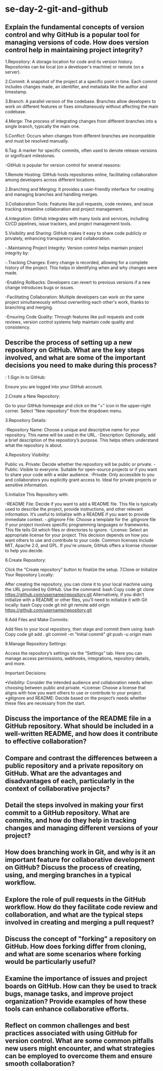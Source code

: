 # se-day-2-git-and-github
## Explain the fundamental concepts of version control and why GitHub is a popular tool for managing versions of code. How does version control help in maintaining project integrity?


1.Repository: A storage location for code and its version history. Repositories can be local (on a developer's machine) or remote (on a server).

2.Commit: A snapshot of the project at a specific point in time. Each commit includes changes made, an identifier, and metadata like the author and timestamp.

3.Branch: A parallel version of the codebase. Branches allow developers to work on different features or fixes simultaneously without affecting the main codebase.

4.Merge: The process of integrating changes from different branches into a single branch, typically the main one.

5.Conflict: Occurs when changes from different branches are incompatible and must be resolved manually.

6.Tag: A marker for specific commits, often used to denote release versions or significant milestones.

-GitHub is popular for version control for several reasons:

1.Remote Hosting: GitHub hosts repositories online, facilitating collaboration among developers across different locations.

2.Branching and Merging: It provides a user-friendly interface for creating and managing branches and handling merges.

3.Collaboration Tools: Features like pull requests, code reviews, and issue tracking streamline collaboration and project management.

4.Integration: GitHub integrates with many tools and services, including CI/CD pipelines, issue trackers, and project management tools.

5.Visibility and Sharing: GitHub makes it easy to share code publicly or privately, enhancing transparency and collaboration.

-.Maintaining Project Integrity: Version control helps maintain project integrity by:

-.Tracking Changes: Every change is recorded, allowing for a complete history of the project. This helps in identifying when and why changes were made.

-Enabling Rollbacks: Developers can revert to previous versions if a new change introduces bugs or issues.

-Facilitating Collaboration: Multiple developers can work on the same project simultaneously without overwriting each other's work, thanks to branching and merging.

-Ensuring Code Quality: Through features like pull requests and code reviews, version control systems help maintain code quality and consistency.

## Describe the process of setting up a new repository on GitHub. What are the key steps involved, and what are some of the important decisions you need to make during this process?

:
1.Sign In to GitHub:

Ensure you are logged into your GitHub account.

2.Create a New Repository:

Go to your GitHub homepage and click on the “+” icon in the upper-right corner.
Select “New repository” from the dropdown menu.

3.Repository Details:

-Repository Name: Choose a unique and descriptive name for your repository. This name will be used in the URL.
-Description: Optionally, add a brief description of the repository’s purpose. This helps others understand what the repository is about.

4.Repository Visibility:

Public vs. Private: Decide whether the repository will be public or private.
-Public: Visible to everyone. Suitable for open-source projects or if you want to share your code with a wider audience.
-Private: Only accessible to you and collaborators you explicitly grant access to. Ideal for private projects or sensitive information.

5.Initialize This Repository with:

-README File: Decide if you want to add a README file. This file is typically used to describe the project, provide instructions, and other relevant information. It’s useful to initialize with a README if you want to provide immediate context.
-.gitignore File: Choose a template for the .gitignore file if your project involves specific programming languages or frameworks. This file tells Git which files or directories to ignore.
-License: Select an appropriate license for your project. This decision depends on how you want others to use and contribute to your code. Common licenses include MIT, Apache 2.0, and GPL. If you're unsure, GitHub offers a license chooser to help you decide.

6.Create Repository:

Click the “Create repository” button to finalize the setup.
7.Clone or Initialize Your Repository Locally:

After creating the repository, you can clone it to your local machine using the URL provided by GitHub. Use the command:
bash
Copy code
git clone https://github.com/username/repository.git
Alternatively, if you didn't initialize with a README or other files, you'll need to initialize it with Git locally:
bash
Copy code
git init
git remote add origin https://github.com/username/repository.git

8.Add Files and Make Commits:

Add files to your local repository, then stage and commit them using:
bash
Copy code
git add .
git commit -m "Initial commit"
git push -u origin main

9.Manage Repository Settings:

Access the repository’s settings via the “Settings” tab. Here you can manage access permissions, webhooks, integrations, repository details, and more.

Important Decisions:

•Visibility: Consider the intended audience and collaboration needs when choosing between public and private.
•License: Choose a license that aligns with how you want others to use or contribute to your project.
•gitignore and README: Decide based on the project’s needs whether these files are necessary from the start.

## Discuss the importance of the README file in a GitHub repository. What should be included in a well-written README, and how does it contribute to effective collaboration?

## Compare and contrast the differences between a public repository and a private repository on GitHub. What are the advantages and disadvantages of each, particularly in the context of collaborative projects?

## Detail the steps involved in making your first commit to a GitHub repository. What are commits, and how do they help in tracking changes and managing different versions of your project?

## How does branching work in Git, and why is it an important feature for collaborative development on GitHub? Discuss the process of creating, using, and merging branches in a typical workflow.

## Explore the role of pull requests in the GitHub workflow. How do they facilitate code review and collaboration, and what are the typical steps involved in creating and merging a pull request?

## Discuss the concept of "forking" a repository on GitHub. How does forking differ from cloning, and what are some scenarios where forking would be particularly useful?

## Examine the importance of issues and project boards on GitHub. How can they be used to track bugs, manage tasks, and improve project organization? Provide examples of how these tools can enhance collaborative efforts.

## Reflect on common challenges and best practices associated with using GitHub for version control. What are some common pitfalls new users might encounter, and what strategies can be employed to overcome them and ensure smooth collaboration?
